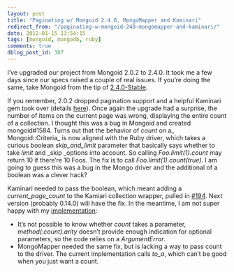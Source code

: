 ```yaml
---
layout: post
title: "Paginating w/ Mongoid 2.4.0, MongoMapper and Kaminari"
redirect_from: "/paginating-w-mongoid-240-mongomapper-and-kaminari/"
date: 2012-01-15 13:54:15
tags: [mongoid, mongodb, ruby]
comments: true
dblog_post_id: 307
---
```

I’ve upgraded our project from Mongoid 2.0.2 to 2.4.0. It took me a few days since our specs raised a couple of real issues. If you’re doing the same, take Mongoid from the tip of [2.4.0-Stable](https://github.com/mongoid/mongoid/tree/2.4.0-stable).

If you remember, 2.0.2 dropped pagination support and a helpful Kaminari gem took over (details [here](https://code.dblock.org/mongoid-202-dropped-pagination-kaminari)). Once again the upgrade had a surprise, the number of items on the current page was wrong, displaying the entire count of a collection. I thought this was a bug in Mongoid and created mongoid#1584. Turns out that the behavior of _count_ on a_ Mongoid::Criteria_ is now aligned with the Ruby driver, which takes a curious boolean _skip_and_limit_ parameter that basically says whether to take _limit_ and _skip _options into account. So calling _Foo.limit(1).count_ may return 10 if there’re 10 Foos. The fix is to call _Foo.limit(1).count(true)_. I am going to guess this was a bug in the Mongo driver and the additional of a boolean was a clever hack?

Kaminari needed to pass the boolean, which meant adding a _current_page_count_ to the Kamiari collection wrapper, pulled in [#194](https://github.com/kaminari/kaminari/pull/194). Next version (probably 0.14.0) will have the fix. In the meantime, I am not super happy with my [implementation](https://github.com/kaminari/kaminari/pull/194/files):

- It’s not possible to know whether _count_ takes a parameter, _method(:count).arity_ doesn’t provide enough indication for optional parameters, so the code relies on a _ArgumentError_.
- MongoMapper needed the same fix, but is lacking a way to pass count to the driver. The current implementation calls _to_a_, which can’t be good when you just want a count.
